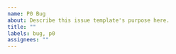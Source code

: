 ```yaml
---
name: P0 Bug
about: Describe this issue template's purpose here.
title: ""
labels: bug, p0
assignees: ""
---
```


